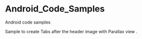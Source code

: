 # Android_Code_Samples
Android code samples

Sample to create Tabs after the header image with Parallax view .

